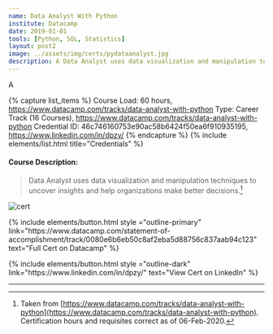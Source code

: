 ```yaml
---
name: Data Analyst With Python
institute: Datacamp
date: 2019-01-01
tools: [Python, SQL, Statistics]
layout: post2
image: ../assets/img/certs/pydataanalyst.jpg
description: A Data Analyst uses data visualization and manipulation techniques to uncover insights and help organizations make better decisions.
---
```

A

{% capture list_items %}
Course Load: 60 hours, https://www.datacamp.com/tracks/data-analyst-with-python
Type: Career Track (16 Courses), https://www.datacamp.com/tracks/data-analyst-with-python
Credential ID: 46c746160753e90ac58b6424f50ea6f910935195, https://www.linkedin.com/in/dpzy/
{% endcapture %}
{% include elements/list.html title="Credentials" %}

<!-- Long Desc -->
#### Course Description:
> Data Analyst uses data visualization and manipulation techniques to uncover insights and help organizations make better decisions.[^1]
<!-- End Desc -->

![cert]({{page.image}})

<p class="text-center">
{% include elements/button.html style ="outline-primary" link="https://www.datacamp.com/statement-of-accomplishment/track/0080e6b6eb50c8af2eba5d88756c837aab94c123" text="Full Cert on Datacamp" %}
</p>

<p class="text-center">
{% include elements/button.html style ="outline-dark" link="https://www.linkedin.com/in/dpzy/" text="View Cert on LinkedIn" %}
</p>

---

[^1]: Taken from [https://www.datacamp.com/tracks/data-analyst-with-python](https://www.datacamp.com/tracks/data-analyst-with-python).  Certification hours and requisites correct as of 06-Feb-2020.
